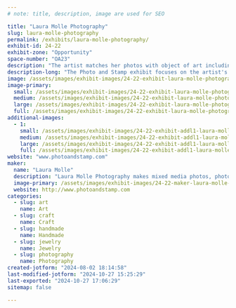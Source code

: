 ```yaml
---
# note: title, description, image are used for SEO

title: "Laura Molle Photography"
slug: laura-molle-photography
permalink: /exhibits/laura-molle-photography/
exhibit-id: 24-22
exhibit-zone: "Opportunity"
space-number: "OA23"
description: "The artist matches her photos with object of art including postage stamps, pins  and guitar picks."
description-long: "The Photo and Stamp exhibit focuses on the artist's ability to combine her eye for a wide variety of photo themes and unique compositions from musical instruments, musicians, still lifes, flowers, animals, and travel. Her unique three- dimensional style will capture the attention of any audience. The art is portable and affordable. Laura's mixed media art is intended to bring joy and happiness."
image: /assets/images/exhibit-images/24-22-exhibit-laura-molle-photography-double-neck-website-2-large.jpg
image-primary: 
  small: /assets/images/exhibit-images/24-22-exhibit-laura-molle-photography-double-neck-website-2-small.jpg
  medium: /assets/images/exhibit-images/24-22-exhibit-laura-molle-photography-double-neck-website-2-medium.jpg
  large: /assets/images/exhibit-images/24-22-exhibit-laura-molle-photography-double-neck-website-2-large.jpg
  full: /assets/images/exhibit-images/24-22-exhibit-laura-molle-photography-double-neck-website-2-full.jpg
additional-images: 
  - 1:
    small: /assets/images/exhibit-images/24-22-exhibit-addl1-laura-molle-photography-new-york-harbor-signed-small.jpg
    medium: /assets/images/exhibit-images/24-22-exhibit-addl1-laura-molle-photography-new-york-harbor-signed-medium.jpg
    large: /assets/images/exhibit-images/24-22-exhibit-addl1-laura-molle-photography-new-york-harbor-signed-large.jpg
    full: /assets/images/exhibit-images/24-22-exhibit-addl1-laura-molle-photography-new-york-harbor-signed-full.jpg
website: "www.photoandstamp.com"
maker: 
  name: "Laura Molle"
  description: "Laura Molle Photography makes mixed media photos, photo cards, musical instrument art and musical jewelry."
  image-primary: /assets/images/exhibit-images/24-22-maker-laura-molle-photography-lm-photo-globe-business-card-2024-medium.jpg
  website: http://www.photoandstamp.com
categories: 
  - slug: art
    name: Art
  - slug: craft
    name: Craft
  - slug: handmade
    name: Handmade
  - slug: jewelry
    name: Jewelry
  - slug: photography
    name: Photography
created-jotform: "2024-08-02 18:14:58"
last-modified-jotform: "2024-10-27 15:25:29"
last-exported: "2024-10-27 17:06:29"
sitemap: false

---
```

